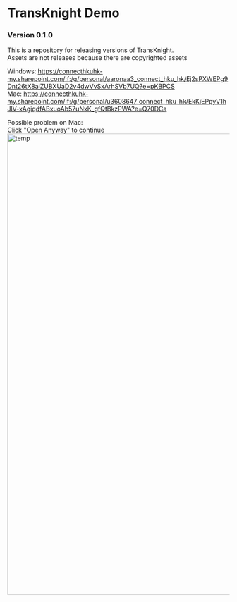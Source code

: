 # TransKnight Demo
### Version 0.1.0

This is a repository for releasing versions of TransKnight.<br>
Assets are not releases because there are copyrighted assets

Windows: https://connecthkuhk-my.sharepoint.com/:f:/g/personal/aaronaa3_connect_hku_hk/Ej2sPXWEPg9Dnt26tX8aiZUBXUaD2v4dwVvSxArhSVb7UQ?e=pKBPCS
<br>
Mac: https://connecthkuhk-my.sharepoint.com/:f:/g/personal/u3608647_connect_hku_hk/EkKiEPpyV1hJlV-xAgiqdfABxuoAb57uNxK_gfQtBkzPWA?e=Q70DCa

Possible problem on Mac:<br>
Click "Open Anyway" to continue
<img width="1047" alt="temp" src="https://github.com/Aaron-AA0721/COMP3329Project/assets/116526310/245249ae-bb20-428b-9603-a425af1ca715">
